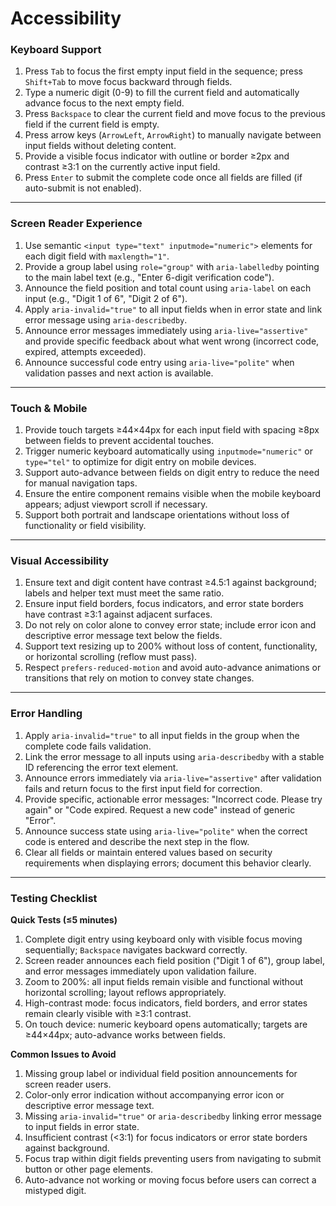 # Accessibility

### Keyboard Support

1. Press `Tab` to focus the first empty input field in the sequence; press `Shift+Tab` to move focus backward through fields.
2. Type a numeric digit (0-9) to fill the current field and automatically advance focus to the next empty field.
3. Press `Backspace` to clear the current field and move focus to the previous field if the current field is empty.
4. Press arrow keys (`ArrowLeft`, `ArrowRight`) to manually navigate between input fields without deleting content.
5. Provide a visible focus indicator with outline or border ≥2px and contrast ≥3:1 on the currently active input field.
6. Press `Enter` to submit the complete code once all fields are filled (if auto-submit is not enabled).

---

### Screen Reader Experience

1. Use semantic `<input type="text" inputmode="numeric">` elements for each digit field with `maxlength="1"`.
2. Provide a group label using `role="group"` with `aria-labelledby` pointing to the main label text (e.g., "Enter 6-digit verification code").
3. Announce the field position and total count using `aria-label` on each input (e.g., "Digit 1 of 6", "Digit 2 of 6").
4. Apply `aria-invalid="true"` to all input fields when in error state and link error message using `aria-describedby`.
5. Announce error messages immediately using `aria-live="assertive"` and provide specific feedback about what went wrong (incorrect code, expired, attempts exceeded).
6. Announce successful code entry using `aria-live="polite"` when validation passes and next action is available.

---

### Touch & Mobile

1. Provide touch targets ≥44×44px for each input field with spacing ≥8px between fields to prevent accidental touches.
2. Trigger numeric keyboard automatically using `inputmode="numeric"` or `type="tel"` to optimize for digit entry on mobile devices.
3. Support auto-advance between fields on digit entry to reduce the need for manual navigation taps.
4. Ensure the entire component remains visible when the mobile keyboard appears; adjust viewport scroll if necessary.
5. Support both portrait and landscape orientations without loss of functionality or field visibility.

---

### Visual Accessibility

1. Ensure text and digit content have contrast ≥4.5:1 against background; labels and helper text must meet the same ratio.
2. Ensure input field borders, focus indicators, and error state borders have contrast ≥3:1 against adjacent surfaces.
3. Do not rely on color alone to convey error state; include error icon and descriptive error message text below the fields.
4. Support text resizing up to 200% without loss of content, functionality, or horizontal scrolling (reflow must pass).
5. Respect `prefers-reduced-motion` and avoid auto-advance animations or transitions that rely on motion to convey state changes.

---

### Error Handling

1. Apply `aria-invalid="true"` to all input fields in the group when the complete code fails validation.
2. Link the error message to all inputs using `aria-describedby` with a stable ID referencing the error text element.
3. Announce errors immediately via `aria-live="assertive"` after validation fails and return focus to the first input field for correction.
4. Provide specific, actionable error messages: "Incorrect code. Please try again" or "Code expired. Request a new code" instead of generic "Error".
5. Announce success state using `aria-live="polite"` when the correct code is entered and describe the next step in the flow.
6. Clear all fields or maintain entered values based on security requirements when displaying errors; document this behavior clearly.

---

### Testing Checklist

**Quick Tests (≤5 minutes)**

1. Complete digit entry using keyboard only with visible focus moving sequentially; `Backspace` navigates backward correctly.
2. Screen reader announces each field position ("Digit 1 of 6"), group label, and error messages immediately upon validation failure.
3. Zoom to 200%: all input fields remain visible and functional without horizontal scrolling; layout reflows appropriately.
4. High-contrast mode: focus indicators, field borders, and error states remain clearly visible with ≥3:1 contrast.
5. On touch device: numeric keyboard opens automatically; targets are ≥44×44px; auto-advance works between fields.

**Common Issues to Avoid**

1. Missing group label or individual field position announcements for screen reader users.
2. Color-only error indication without accompanying error icon or descriptive error message text.
3. Missing `aria-invalid="true"` or `aria-describedby` linking error message to input fields in error state.
4. Insufficient contrast (<3:1) for focus indicators or error state borders against background.
5. Focus trap within digit fields preventing users from navigating to submit button or other page elements.
6. Auto-advance not working or moving focus before users can correct a mistyped digit.